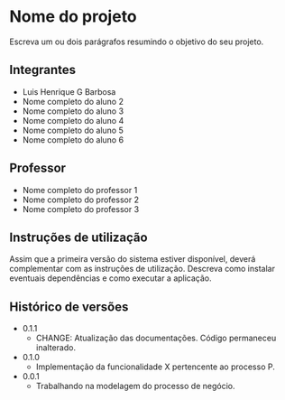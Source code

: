 # Nome do projeto

Escreva um ou dois parágrafos resumindo o objetivo do seu projeto.

## Integrantes

* Luis Henrique G Barbosa
* Nome completo do aluno 2
* Nome completo do aluno 3
* Nome completo do aluno 4
* Nome completo do aluno 5
* Nome completo do aluno 6

## Professor

* Nome completo do professor 1
* Nome completo do professor 2
* Nome completo do professor 3

## Instruções de utilização

Assim que a primeira versão do sistema estiver disponível, deverá complementar com as instruções de utilização. Descreva como instalar eventuais dependências e como executar a aplicação.

## Histórico de versões

* 0.1.1
    * CHANGE: Atualização das documentações. Código permaneceu inalterado.
* 0.1.0
    * Implementação da funcionalidade X pertencente ao processo P.
* 0.0.1
    * Trabalhando na modelagem do processo de negócio.

